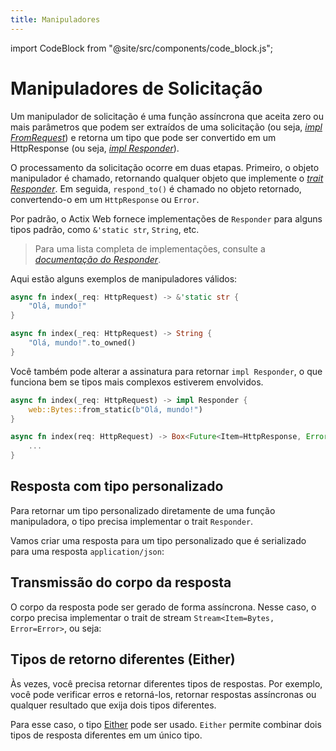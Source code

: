 ```yaml
---
title: Manipuladores
---
```

import CodeBlock from "@site/src/components/code_block.js";

# Manipuladores de Solicitação

Um manipulador de solicitação é uma função assíncrona que aceita zero ou mais parâmetros que podem ser extraídos de uma solicitação (ou seja, [_impl FromRequest_][implfromrequest]) e retorna um tipo que pode ser convertido em um HttpResponse (ou seja, [_impl Responder_][respondertrait]).

O processamento da solicitação ocorre em duas etapas. Primeiro, o objeto manipulador é chamado, retornando qualquer objeto que implemente o [_trait Responder_][respondertrait]. Em seguida, `respond_to()` é chamado no objeto retornado, convertendo-o em um `HttpResponse` ou `Error`.

Por padrão, o Actix Web fornece implementações de `Responder` para alguns tipos padrão, como `&'static str`, `String`, etc.

> Para uma lista completa de implementações, consulte a [_documentação do Responder_][responderimpls].

Aqui estão alguns exemplos de manipuladores válidos:

```rust
async fn index(_req: HttpRequest) -> &'static str {
    "Olá, mundo!"
}
```

```rust
async fn index(_req: HttpRequest) -> String {
    "Olá, mundo!".to_owned()
}
```

Você também pode alterar a assinatura para retornar `impl Responder`, o que funciona bem se tipos mais complexos estiverem envolvidos.

```rust
async fn index(_req: HttpRequest) -> impl Responder {
    web::Bytes::from_static(b"Olá, mundo!")
}
```

```rust
async fn index(req: HttpRequest) -> Box<Future<Item=HttpResponse, Error=Error>> {
    ...
}
```

## Resposta com tipo personalizado

Para retornar um tipo personalizado diretamente de uma função manipuladora, o tipo precisa implementar o trait `Responder`.

Vamos criar uma resposta para um tipo personalizado que é serializado para uma resposta `application/json`:

<CodeBlock example="responder-trait" file="main.rs" section="responder-trait" />

## Transmissão do corpo da resposta

O corpo da resposta pode ser gerado de forma assíncrona. Nesse caso, o corpo precisa implementar o trait de stream `Stream<Item=Bytes, Error=Error>`, ou seja:

<CodeBlock example="async-handlers" file="stream.rs" section="stream" />

## Tipos de retorno diferentes (Either)

Às vezes, você precisa retornar diferentes tipos de respostas. Por exemplo, você pode verificar erros e retorná-los, retornar respostas assíncronas ou qualquer resultado que exija dois tipos diferentes.

Para esse caso, o tipo [Either][either] pode ser usado. `Either` permite combinar dois tipos de resposta diferentes em um único tipo.

<CodeBlock example="either" file="main.rs" section="either" />

[implfromrequest]: https://docs.rs/actix-web/4/actix_web/trait.FromRequest.html
[respondertrait]: https://docs.rs/actix-web/4/actix_web/trait.Responder.html
[responderimpls]: https://docs.rs/actix-web/4/actix_web/trait.Responder.html#foreign-impls
[either]: https://docs.rs/actix-web/4/actix_web/enum.Either.html